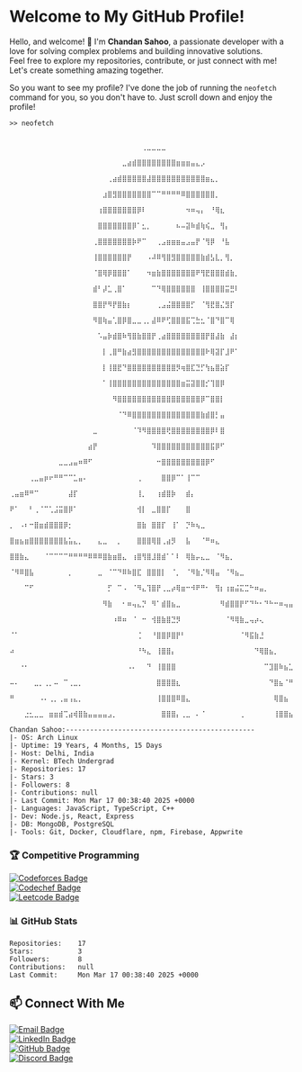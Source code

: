 # Welcome to My GitHub Profile!

Hello, and welcome! 👋 I'm **Chandan Sahoo**, a passionate developer with a love for solving complex problems and building innovative solutions.   
Feel free to explore my repositories, contribute, or just connect with me! Let's create something amazing together.


So you want to see my profile? I've done the job of running the `neofetch` command for you, so you don't have to. Just scroll down and enjoy the profile!


```
>> neofetch
                                                           
                         ⠀⠀⠀⠀⠀⠀⠀⠀⠀⠀⠀⠀⠀⠀⠀⠀⠀⠀⠀⠀⠀⠀⠀⠀⠀⠀⠀⢀⣀⣀⣀⣀⠀⠀⠀⠀⠀⠀⠀⠀⠀⠀⠀⠀⠀⠀⠀⠀⠀⠀⠀⠀⠀⠀⠀⠀⠀⠀⠀⠀⠀⠀⠀⠀⠀
                         ⠀⠀⠀⠀⠀⠀⠀⠀⠀⠀⠀⠀⠀⠀⠀⠀⠀⠀⠀⠀⠀⠀⠀⣀⣴⣾⣿⣿⣿⣿⣿⣿⣿⣿⣶⣶⣶⣤⣄⡠⠀⠀⠀⠀⠀⠀⠀⠀⠀⠀⠀⠀⠀⠀⠀⠀⠀⠀⠀⠀⠀⠀⠀⠀⠀
                         ⠀⠀⠀⠀⠀⠀⠀⠀⠀⠀⠀⠀⠀⠀⠀⠀⠀⠀⠀⠀⢀⣴⣾⣿⣿⣿⣿⣿⣼⣿⣿⣿⣿⣿⣿⣿⣿⣿⣿⣿⣶⣄⡀⠀⠀⠀⠀⠀⠀⠀⠀⠀⠀⠀⠀⠀⠀⠀⠀⠀⠀⠀⠀⠀⠀
                         ⠀⠀⠀⠀⠀⠀⠀⠀⠀⠀⠀⠀⠀⠀⠀⠀⠀⠀⠀⣰⣿⣻⣿⣿⣿⣿⣿⣿⣿⠉⠉⠛⠛⠛⠛⠿⣿⣿⣿⣿⣿⣿⡀⠀⠀⠀⠀⠀⠀⠀⠀⠀⠀⠀⠀⠀⠀⠀⠀⠀⠀⠀⠀⠀⠀
                         ⠀⠀⠀⠀⠀⠀⠀⠀⠀⠀⠀⠀⠀⠀⠀⠀⠀⠀⢰⣿⣿⣿⣿⣿⣿⣿⡿⠇⠀⠀⠀⠀⠀⠀⠀⠀⠲⠶⢤⡄⠀⠘⢿⣆⠀⠀⠀⠀⠀⠀⠀⠀⠀⠀⠀⠀⠀⠀⠀⠀⠀⠀⠀⠀⠀
                         ⠀⠀⠀⠀⠀⠀⠀⠀⠀⠀⠀⠀⠀⠀⠀⠀⠀⠀⣿⣿⣿⣿⣿⣿⣿⡿⠁⣂⡀⠀⠀⠀⠀⠀⠦⠤⣽⠷⣾⢷⢮⣀⠀⢻⡄⠀⠀⠀⠀⠀⠀⠀⠀⠀⠀⠀⠀⠀⠀⠀⠀⠀⠀⠀⠀
                         ⠀⠀⠀⠀⠀⠀⠀⠀⠀⠀⠀⠀⠀⠀⠀⠀⠀⢀⣿⣿⣿⣿⣿⣿⣿⡷⠟⠉⠀⠀⢀⣠⣶⣶⣶⣤⣠⣤⡟⠈⢻⡿⠀⠘⣧⠀⠀⠀⠀⠀⠀⠀⠀⠀⠀⠀⠀⠀⠀⠀⠀⠀⠀⠀⠀
                         ⠀⠀⠀⠀⠀⠀⠀⠀⠀⠀⠀⠀⠀⠀⠀⠀⠀⢸⣿⣿⣿⣿⣿⣿⡟⠀⠀⠀⠠⠼⠿⢻⣿⣻⣿⣿⣿⣿⣿⣷⣾⣣⣇⡀⢻⡀⠀⠀⠀⠀⠀⠀⠀⠀⠀⠀⠀⠀⠀⠀⠀⠀⠀⠀⠀
                         ⠀⠀⠀⠀⠀⠀⠀⠀⠀⠀⠀⠀⠀⠀⠀⠀⠀⠈⣿⢿⡿⣿⣿⣿⠁⠀⠀⠀⠲⣶⣷⣿⣿⣿⣿⣿⣿⣿⠟⢻⣟⣿⣿⣿⣾⣷⡀⠀⠀⠀⠀⠀⠀⠀⠀⠀⠀⠀⠀⠀⠀⠀⠀⠀⠀
                         ⠀⠀⠀⠀⠀⠀⠀⠀⠀⠀⠀⠀⠀⠀⠀⠀⠀⣾⠃⡼⣁⢀⣿⠁⠀⠀⠀⠀⠀⠉⠙⢿⣿⣿⣿⣿⣿⣿⠀⢸⣿⣿⣿⣿⣭⣛⠇⠀⠀⠀⠀⠀⠀⠀⠀⠀⠀⠀⠀⠀⠀⠀⠀⠀⠀
                         ⠀⠀⠀⠀⠀⠀⠀⠀⠀⠀⠀⠀⠀⠀⠀⠀⠀⣿⣿⡟⠻⡟⣿⣷⡆⠀⠀⠀⠀⠀⢀⣠⣬⣿⣿⣿⣿⡋⠀⠈⢻⣟⣿⣌⣻⡏⠀⠀⠀⠀⠀⠀⠀⠀⠀⠀⠀⠀⠀⠀⠀⠀⠀⠀⠀
                         ⠀⠀⠀⠀⠀⠀⠀⠀⠀⠀⠀⠀⠀⠀⠀⠀⠀⠻⣿⢷⣤⢁⣿⡿⣿⣀⣀⢀⡀⣼⠿⠟⢋⣿⣿⣿⣯⢉⣓⣂⠈⣿⠙⣿⠉⢿⠀⠀⠀⠀⠀⠀⠀⠀⠀⠀⠀⠀⠀⠀⠀⠀⠀⠀⠀
                         ⠀⠀⠀⠀⠀⠀⠀⠀⠀⠀⠀⠀⠀⠀⠀⠀⠀⠀⠡⣤⡷⣾⣿⠷⢻⣿⣷⣿⣿⡟⢀⣴⣿⣿⣿⣿⣿⣿⣿⣿⡟⣿⣼⣷⠀⣼⡆⠀⠀⠀⠀⠀⠀⠀⠀⠀⠀⠀⠀⠀⠀⠀⠀⠀⠀
                         ⠀⠀⠀⠀⠀⠀⠀⠀⠀⠀⠀⠀⠀⠀⠀⠀⠀⠀⠀⡇⢀⣿⠛⣷⣴⣻⣿⣿⣿⣿⣿⣿⣿⣿⣿⣿⣿⣿⣿⣿⠗⢿⣽⡏⣸⠟⠁⠀⠀⠀⠀⠀⠀⠀⠀⠀⠀⠀⠀⠀⠀⠀⠀⠀⠀
                         ⠀⠀⠀⠀⠀⠀⠀⠀⠀⠀⠀⠀⠀⠀⠀⠀⠀⠀⠀⡇⢸⣿⣟⠙⣿⣿⣿⣿⣿⣿⣿⣿⣿⣿⡻⢶⣿⣏⣙⡋⢳⣦⣿⣵⡏⠀⠀⠀⠀⠀⠀⠀⠀⠀⠀⠀⠀⠀⠀⠀⠀⠀⠀⠀⠀
                         ⠀⠀⠀⠀⠀⠀⠀⠀⠀⠀⠀⠀⠀⠀⠀⠀⠀⠀⠀⠁⢸⣿⣿⣿⣿⣿⣿⣿⣿⣿⣿⣿⣿⣿⣿⣶⣭⣽⣿⣿⡊⢹⣿⡿⠀⠀⠀⠀⠀⠀⠀⠀⠀⠀⠀⠀⠀⠀⠀⠀⠀⠀⠀⠀⠀
                         ⠀⠀⠀⠀⠀⠀⠀⠀⠀⠀⠀⠀⠀⠀⠀⠀⠀⠀⠀⠀⠀⠻⣿⣿⣿⣿⣿⣿⣿⣿⣿⣿⣿⣿⣿⣿⣿⣿⣿⡿⠉⣿⣿⡇⠀⠀⠀⠀⠀⠀⠀⠀⠀⠀⠀⠀⠀⠀⠀⠀⠀⠀⠀⠀⠀
                         ⠀⠀⠀⠀⠀⠀⠀⠀⠀⠀⠀⠀⠀⠀⠀⠀⠀⠀⠀⠀⠀⠀⠈⠙⠿⣿⣿⣿⣿⣿⣿⣿⣿⣿⣿⣿⣿⣿⣿⣷⣾⣿⡃⣤⠀⠀⠀⠀⠀⠀⠀⠀⠀⠀⠀⠀⠀⠀⠀⠀⠀⠀⠀⠀⠀
                         ⠀⠀⠀⠀⠀⠀⠀⠀⠀⠀⠀⠀⠀⠀⠀⠀⠀⣀⠀⠀⠀⠀⠀⠀⠀⠈⠹⠻⣿⣿⣿⣿⢟⣿⣿⣿⣿⣿⣿⣿⣿⡿⠇⣿⠀⠀⠀⠀⠀⠀⠀⠀⠀⠀⠀⠀⠀⠀⠀⠀⠀⠀⠀⠀⠀
                         ⠀⠀⠀⠀⠀⠀⠀⠀⠀⠀⠀⠀⠀⠀⠀⠀⣴⡟⠀⠀⠀⠀⠀⠀⠀⠀⠀⠀⠀⠹⣿⣿⣿⣿⣿⣿⣿⣿⣿⣿⣿⣯⡿⠋⠀⠀⠀⠀⠀⠀⠀⠀⠀⠀⠀⠀⠀⠀⠀⠀⠀⠀⠀⠀⠀
                         ⠀⠀⠀⠀⠀⠀⠀⠀⠀⠀⣀⣀⣠⣤⠶⠿⠋⠀⠀⠀⠀⠀⠀⠀⠀⠀⠀⠀⠀⠀⠒⣿⣿⣿⣿⣿⣿⣿⣿⣿⡿⠋⠀⠀⠀⠀⠀⠀⠀⠀⠀⠀⠀⠀⠀⠀⠀⠀⠀⠀⠀⠀⠀⠀⠀
                         ⠀⠀⠀⠀⢀⣀⣤⡶⠖⠛⠛⠉⠉⣁⣤⠄⠀⠀⠀⠀⠀⠀⠀⠀⠀⠀⢀⠀⠀⠀⠀⣿⣿⡿⠉⠁⢸⠉⠉⠀⠀⠀⠀⠀⠀⠀⠀⠀⠀⠀⠀⠀⠀⠀⠀⠀⠀⠀⠀⠀⠀⠀⠀⠀⠀
                         ⢀⣤⣶⠿⠛⠉⠀⠀⠀⠀⠀⠀⣼⡏⠀⠀⠀⠀⠀⠀⠀⠀⠀⠀⠀⠀⢸⡀⠀⠀⢰⣾⣿⡷⠀⠀⣾⡄⠀⠀⠀⠀⠀⠀⠀⠀⠀⠀⠀⠀⠀⠀⠀⠀⠀⠀⠀⠀⠀⠀⠀⠀⠀⠀⠀
                         ⠟⠁⠀⠀⠃⢀⠈⠉⢁⣨⣭⣿⡿⠁⠀⠀⠀⠀⠀⠀⠀⠀⠀⠀⠀⠀⢺⡇⠀⣀⣿⣿⡏⠀⠀⠀⣿⠀⠀⠀⠀⠀⠀⠀⠀⠀⠀⠀⠀⠀⠀⠀⠀⠀⠀⠀⠀⠀⠀⠀⠀⠀⠀⠀⠀
                         ⡀⠀⠠⠆⠒⣿⣶⣾⣿⣿⣿⡿⡂⠀⠀⠀⠀⠀⠀⠀⠀⠀⠀⠀⠀⠀⣿⣷⠀⣿⣿⡏⠀⢸⠁⠀⡙⠷⢦⣀⠀⠀⠀⠀⠀⠀⠀⠀⠀⠀⠀⠀⠀⠀⠀⠀⠀⠀⠀⠀⠀⠀⠀⠀⠀
                         ⣿⣶⣦⣶⣿⣿⣿⣿⣿⣿⣿⣧⣥⣄⡀⠀⠀⠀⣄⣀⠀⠀⡀⠀⠀⠀⣿⣿⣿⢿⣿⢀⣴⡻⠀⠀⣧⠀⠀⠈⠛⠶⣄⠀⠀⠀⠀⠀⠀⠀⠀⠀⠀⠀⠀⠀⠀⠀⠀⠀⠀⠀⠀⠀⠀
                         ⣿⣿⣷⣄⠀⠀⠀⠈⠉⠉⠉⠉⠛⠛⠛⠛⠿⠿⠿⣿⣷⣶⣿⣄⠀⢰⣿⢻⣿⣸⣿⣾⠁⠁⠇⠀⢿⣷⡤⣄⣀⠀⠈⠻⣦⡀⠀⠀⠀⠀⠀⠀⠀⠀⠀⠀⠀⠀⠀⠀⠀⠀⠀⠀⠀
                         ⠈⠻⠿⣿⣧⠀⠀⠀⠀⠀⠀⠀⡀⠀⠀⠀⠀⠀⣀⠀⠈⠉⠙⠿⠷⣿⣏⠀⣿⣿⣿⡇⠀⠈⡀⠀⠈⠻⣷⡈⠻⢿⣤⠀⠈⠻⣦⣀⠀⠀⠀⠀⠀⠀⠀⠀⠀⠀⠀⠀⠀⠀⠀⠀⠀
                         ⠀⠀⠀⠉⠋⠀⠀⠀⠀⠀⠀⠀⠀⠀⠀⠀⠀⠀⠀⠀⡋⠀⠉⠠⠀⠈⠻⣄⢹⣿⡟⢀⣀⡴⢿⣶⠒⠺⠟⠛⠂⠀⢻⡆⢰⣶⣬⣍⣉⠓⠶⣤⡀⠀⠀⠀⠀⠀⠀⠀⠀⠀⠀⠀⠀
                         ⠀⠀⠀⠀⠀⠀⠀⠀⠀⠀⠀⠀⠀⠀⠀⠀⠀⠀⠀⠻⣷⠀⠀⠂⠶⢤⣄⡙⠀⠻⠁⣾⣿⣦⣀⠀⠀⠀⠀⠀⠀⠀⠀⠻⣾⣿⣿⡟⠋⠙⠓⠂⠙⠓⠒⠶⢤⣤⡀⠀⠀⠀⠀⠀⠀
                         ⠀⠀⠀⠀⠀⠀⠀⠀⠀⠀⠀⠀⠀⠀⠀⠀⠀⠀⠀⠀⠀⠰⠿⠶⠀⠈⠀⠒⠀⢺⣿⣷⣿⣙⡻⠀⠀⠀⠀⠀⠀⠀⠀⠀⠈⠻⢿⣷⣀⢤⡴⢄⠀⠀⠀⠀⠀⠀⠉⠳⠦⣄⠀⠀⠀
                         ⠈⠁⠀⠀⠀⠀⠀⠀⠀⠀⠀⠀⠀⠀⠀⠀⠀⠀⠀⠀⠀⠀⠀⠀⠀⠀⢈⠀⠀⠘⣿⣿⡿⣿⡟⠃⠀⠀⠀⠀⠀⠀⠀⠀⠀⠀⠀⠈⠻⣯⣷⣘⠀⠀⠀⠀⠀⠀⠀⠀⠀⠈⠻⣦⡀
                         ⠴⠀⠀⠀⠀⠀⠀⠀⠀⠀⠀⠀⠀⠀⠀⠀⠀⠀⠀⠀⠀⠀⠀⠀⠀⠀⠘⠳⣄⠀⢸⣿⣿⡄⠀⠀⠀⠀⠀⠀⠀⠀⠀⠀⠀⠀⠀⠀⠀⠀⠙⢿⣿⣦⡀⠀⠀⠀⠀⠀⠀⠀⠀⠈⠻
                         ⠀⠀⠐⠂⠀⠀⠀⠀⠀⠀⠀⠀⠀⠀⠀⠀⠀⠀⠀⠀⠀⠀⠀⠀⠠⠄⠀⠀⠙⠀⢸⣿⣿⣿⠀⠀⠀⠀⠀⠀⠀⠀⠀⠀⠀⠀⠀⠀⠀⠀⠀⠀⠉⣹⣿⠷⣦⣁⠂⠀⠀⠀⠀⠀⠀
                         ⠤⠄⠀⠀⠀⣀⡀⢀⡀⠤⠀⠉⢀⣀⡀⠀⠀⠀⠀⠀⠀⠀⠀⠀⠀⠀⠀⠀⠀⠀⣿⣿⣿⣿⣆⠀⠀⠀⠀⠀⠀⠀⠀⠀⠀⠀⠀⠀⠀⠀⠀⠀⠀⠙⣿⣦⠈⠛⢷⣄⠀⠀⠀⠀⠀
                         ⠛⠀⠀⠀⠀⠀⠠⠄⢀⡀⢀⣤⢠⣄⡀⠀⠀⠀⠀⠀⠀⠀⠀⠀⠀⠀⠀⠀⠀⠀⢸⣿⣿⣿⠿⣿⣄⠀⠀⠀⠀⠀⠀⠀⠀⠀⠀⠀⠀⠀⠀⠀⠀⠀⢿⣿⣦⠀⠈⠙⠀⠀⠀⠀⠀
                         ⠀⠀⠀⣐⣂⣀⣀⠀⣶⣶⣾⢉⣴⢾⣿⣷⣤⣤⣤⣤⣠⡀⠀⠀⠀⠀⠀⠀⠀⠀⠀⣿⣿⣿⡄⢀⣀⠀⠄⠈⠀⠀⠀⠀⠀⠀⠀⢀⠀⠀⠀⠀⠀⠀⢸⣿⣿⣦⡀⣀⣀⣀⣀⠀⢀
 
Chandan Sahoo:-----------------------------------------------
|- OS: Arch Linux
|- Uptime: 19 Years, 4 Months, 15 Days
|- Host: Delhi, India
|- Kernel: BTech Undergrad
|- Repositories: 17
|- Stars: 3
|- Followers: 8
|- Contributions: null
|- Last Commit: Mon Mar 17 00:38:40 2025 +0000
|- Languages: JavaScript, TypeScript, C++
|- Dev: Node.js, React, Express
|- DB: MongoDB, PostgreSQL
|- Tools: Git, Docker, Cloudflare, npm, Firebase, Appwrite
```

### 🏆 Competitive Programming

[![Codeforces Badge](https://img.shields.io/badge/Codeforces-Realmchan-0088CC?style=for-the-badge&logo=codeforces&logoColor=0088CC)](https://codeforces.com/profile/Realmchan)  
[![Codechef Badge](https://img.shields.io/badge/Codechef-realm-e27a41?style=for-the-badge&logo=codechef&logoColor=e27a41)](https://www.codechef.com/users/realm)  
[![Leetcode Badge](https://img.shields.io/badge/Leetcode-realmchan-FFA500?style=for-the-badge&logo=leetcode&logoColor=FFA500)](https://leetcode.com/realmchan)

### 📊 GitHub Stats

```
Repositories:    17
Stars:           3
Followers:       8
Contributions:   null
Last Commit:     Mon Mar 17 00:38:40 2025 +0000
```

## 📫 Connect With Me

[![Email Badge](https://img.shields.io/badge/Email-chandansahoo02468%40gmail.com-red?style=for-the-badge&logo=gmail&logoColor=red)](mailto:chandansahoo02468@gmail.com)  
[![LinkedIn Badge](https://img.shields.io/badge/LinkedIn-chandansahoo--cs-blue?style=for-the-badge&logo=linkedin&logoColor=blue)](https://linkedin.com/in/chandansahoo-cs)  
[![GitHub Badge](https://img.shields.io/badge/GitHub-chandanSahoo--cs-4C1D4A?style=for-the-badge&logo=github&logoColor=4C1D4A)](https://github.com/chandanSahoo-cs)  
[![Discord Badge](https://img.shields.io/badge/Discord-chandansahoo-7289DA?style=for-the-badge&logo=discord&logoColor=7289DA)](https://discord.com/users/chandansahoo)
